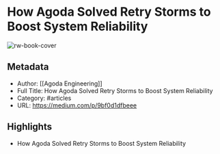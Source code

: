 # How Agoda Solved Retry Storms to Boost System Reliability

![rw-book-cover](https://readwise-assets.s3.amazonaws.com/static/images/article2.74d541386bbf.png)

## Metadata
- Author: [[Agoda Engineering]]
- Full Title: How Agoda Solved Retry Storms to Boost System Reliability
- Category: #articles
- URL: https://medium.com/p/9bf0d1dfbeee

## Highlights
- How Agoda Solved Retry Storms to Boost System Reliability
